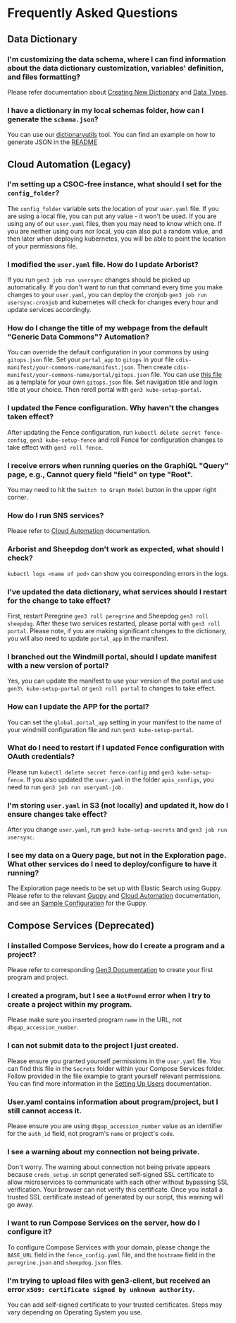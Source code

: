 
# Frequently Asked Questions



## Data Dictionary

### I'm customizing the data schema, where I can find information about the data dictionary customization, variables' definition, and files formatting?

Please refer documentation about [Creating New Dictionary](operator-guide/create-data-dictionary.md) and [Data Types](operator-guide/submit-structured-data.md).


### I have a dictionary in my local schemas folder, how can I generate the `schema.json`?

You can use our [dictionaryutils](https://github.com/uc-cdis/dictionaryutils) tool.  You can find an example on how to generate JSON in the [README](https://github.com/uc-cdis/dictionaryutils#use-dictionaryutils-to-dump-a-dictionary)

## Cloud Automation (**Legacy**)


### I'm setting up a CSOC-free instance, what should I set for the `config_folder`?

The `config_folder` variable sets the location of your `user.yaml` file. If you are using a local file, you can put any value - it won't be used. If you are using any of our `user.yaml` files, then you may need to know which one. If you are neither using ours nor local, you can also put a random value, and then later when deploying kubernetes, you will be able to point the location of your permissions file.


### I modified the `user.yaml` file. How do I update Arborist?

If you run `gen3 job run usersync` changes should be picked up automatically. If you don't want to run that command every time you make changes to your `user.yaml`, you can deploy the cronjob `gen3 job run usersync-cronjob` and kubernetes will check for changes every hour and update services accordingly.


### How do I change the title of my webpage from the default "Generic Data Commons"? Automation?

You can override the default configuration in your commons by using `gitops.json` file. Set your `portal_app` to `gitops` in your file `cdis-manifest/your-commons-name/manifest.json`. Then create `cdis-manifest/your-commons-name/portal/gitops.json` file. You can use [this file](https://github.com/uc-cdis/data-portal/blob/master/data/config/default.json) as a template for your own `gitops.json` file. Set navigation title and login title at your choice. Then reroll portal with `gen3 kube-setup-portal`.


### I updated the Fence configuration. Why haven't the changes taken effect?

After updating the Fence configuration, run `kubectl delete secret fence-config`, `gen3 kube-setup-fence` and roll Fence for configuration changes to take effect with `gen3 roll fence`.


### I receive errors when running queries on the GraphiQL "Query" page, e.g., Cannot query field "field" on type "Root".

You may need to hit the `Switch to Graph Model` button in the upper right corner.


### How do I run SNS services?

Please refer to [Cloud Automation](https://github.com/uc-cdis/cloud-automation/tree/master/tf_files/aws/modules/data-bucket-queue) documentation.


### Arborist and Sheepdog don't work as expected, what should I check?

`kubectl logs <name of pod>` can show you corresponding errors in the logs.


### I've updated the data dictionary, what services should I restart for the change to take effect?

First, restart Peregrine `gen3 roll peregrine` and Sheepdog `gen3 roll sheepdog`.  After these two services restarted, please portal with `gen3 roll portal`.  Please note, if you are making significant changes to the dictionary, you will also need to update `portal_app` in the manifest.


### I branched out the Windmill portal, should I update manifest with a new version of portal?

Yes, you can update the manifest to use your version of the portal and use `gen3\ kube-setup-portal` or `gen3 roll portal` to changes to take effect.


### How can I update the APP for the portal?

You can set the `global.portal_app` setting in your manifest to the name of your windmill configuration file and run `gen3 kube-setup-portal`.


### What do I need to restart if I updated Fence configuration with OAuth credentials?

Please run `kubectl delete secret fence-config` and `gen3 kube-setup-fence`.  If you also updated the `user.yaml` in the folder `apis_configs`, you need to run `gen3 job run useryaml-job`.


### I'm storing `user.yaml` in S3 (not locally) and updated it, how do I ensure changes take effect?

After you change `user.yaml`, run `gen3 kube-setup-secrets` and `gen3 job run usersync`.


### I see my data on a Query page, but not in the Exploration page. What other services do I need to deploy/configure to have it running?

The Exploration page needs to be set up with Elastic Search using Guppy. Please refer to the relevant [Guppy](https://github.com/uc-cdis/guppy/blob/master/README.md) and [Cloud Automation](https://github.com/uc-cdis/cloud-automation/blob/master/kube/services/guppy/README.md) documentation, and see an [Sample Configuration](https://github.com/uc-cdis/data-portal/pull/505) for the Guppy.



## Compose Services (**Deprecated**)


### I installed Compose Services, how do I create a program and a project?

Please refer to corresponding [Gen3 Documentation](operator-guide/submit-structured-data.md#order-of-node-submission) to create your first program and project.


### I created a program, but I see a `NotFound` error when I try to create a project within my program.

Please make sure you inserted program `name` in the URL, not `dbgap_accession_number`.


### I can not submit data to the project I just created.

Please ensure you granted yourself permissions in the `user.yaml` file. You can find this file in the `Secrets` folder within your Compose Services folder. Follow provided in the file example to grant yourself relevant permissions. You can find more information in the [Setting Up Users](https://github.com/uc-cdis/compose-services#setting-up-users) documentation.


### User.yaml contains information about program/project, but I still cannot access it.

Please ensure you are using `dbgap_accession_number` value as an identifier for the `auth_id` field, not program's `name` or project's `code`.


### I see a warning about my connection not being private.

Don't worry. The warning about connection not being private appears because `creds_setup.sh` script generated self-signed SSL certificate to allow microservices to communicate with each other without bypassing SSL verification. Your browser can not verify this certificate. Once you install a trusted SSL certificate instead of generated by our script, this warning will go away.


### I want to run Compose Services on the server, how do I configure it?

To configure Compose Services with your domain, please change the `BASE_URL` field in the `fence_config.yaml` file, and the `hostname` field in the `peregrine.json` and `sheepdog.json` files.


### I'm trying to upload files with gen3-client, but received an error `x509: certificate signed by unknown authority`.

You can add self-signed certificate to your trusted certificates. Steps may vary depending on Operating System you use.

